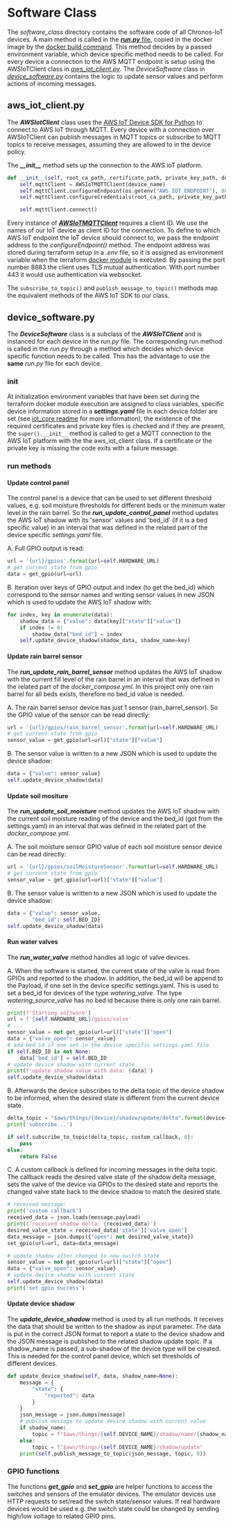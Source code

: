 # Software Class
The _software_class_ directory contains the software code of all Chronos-IoT devices. A main method is called in the
[___run.py___ file](../run.py), copied in the docker image by the [docker build command](../../build). 
This method decides by a passed environment variable, which device specific method needs to be called. 
For every device a connection to the AWS MQTT endpoint is setup using the
AWSIoTClient class in [_aws_iot_client.py_](aws_iot_client.py). The _DeviceSoftware_ class in 
[_device_software.py_](device_software.py) contains the logic to update sensor values and perform actions of incoming 
messages.

## aws_iot_client.py
The ___AWSIotClient___ class uses the [AWS IoT Device SDK for Python](https://github.com/aws/aws-iot-device-sdk-python) to 
connect to AWS IoT through MQTT. Every device with a connection over AWSIoTClient can publish messages in MQTT topics or
subscribe to MQTT topics to receive messages, assuming they are allowed to in the device policy.

The ***\_\_init__*** method sets up the connection to the AWS ioT platform.

```python
def __init__(self, root_ca_path, certificate_path, private_key_path, device_name):
    self.mqttClient = AWSIoTMQTTClient(device_name)
    self.mqttClient.configureEndpoint(os.getenv("AWS_IOT_ENDPOINT"), 8883)
    self.mqttClient.configureCredentials(root_ca_path, private_key_path, certificate_path)

    self.mqttClient.connect()
```

Every instance of [___AWSIoTMQTTClient___](https://github.com/aws/aws-iot-device-sdk-python/blob/master/AWSIoTPythonSDK/MQTTLib.py#L35)
requires a client ID. We use the names of our IoT device as client ID for the connection. To define to which AWS IoT
endpoint the IoT device should connect to, we pass the endpoint address to the _configureEndpoint()_ method. The 
endpoint address was stored during terraform setup in a _.env_ file, so it is assigned as environment variable when
the terraform [docker module](../../chronos_infrastructure/docker) is executed. By passing the port number 8883 the 
client uses TLS mutual authentication. With port number 443 it would use authentication via websocket.

The `subscribe_to_topic()` and `publish_message_to_topic()` methods map the equivalent methods of the AWS IoT SDK to
our class.

## device_software.py
The ___DeviceSoftware___ class is a subclass of the ___AWSIoTClient___ and is instanced for each device in the _run.py_
file. The corresponding run method is called in the _run.py_ through a method which decides which device specific function
needs to be called. This has the advantage to use the __same__ _run.py_ file for each device.  

### init
At initialization environment variables that have been set during the terraform docker module execution are assigned to 
class variables, specific device information stored in a ___settings.yaml___ file in each device folder are set (see 
[iot_core readme](../README.md) for more information), the existence of the required certificates and private key files 
is checked and if they are present,  the `super().__init__` method is called to get a MQTT connection to the AWS IoT 
platform with the the aws_iot_client  class. If a certificate or the private key is missing the code exits with a 
failure message.

### run methods
#### Update control panel
The control panel is a device that can be used to set different threshold values, e.g. soil moisture thresholds for
different beds or the minimum water level in the rain barrel.
So the ___run_update_control_panel___  method updates the AWS IoT shadow with its 'sensor' values and 'bed_id' (if it 
is a bed specific value) in an interval that was defined in the related part of the device specific _settings.yaml_ file.

A. Full GPIO output is read:
```python
url = '{url}/gpios'.format(url=self.HARDWARE_URL)
# get current state from gpio
data = get_gpio(url=url)
```

B. Iteration over keys of GPIO output and index (to get the bed_id) which correspond to the sensor names and writing 
sensor values in new JSON which is used to update the AWS IoT shadow with:
```python
for index, key in enumerate(data):
    shadow_data = {"value": data[key]["state"]["value"]}
    if index != 0:
        shadow_data["bed_id"] = index
    self.update_device_shadow(shadow_data, shadow_name=key)
```

#### Update rain barrel sensor
The ___run_update_rain_barrel_sensor___ method updates the AWS IoT shadow with the current fill level of the rain barrel
in an interval that was defined in the related part of the _docker_compose.yml_. In this project only one rain barrel for
all beds exists, therefore no bed_id value is needed.

A. The rain barrel sensor device has just 1 sensor (rain_barrel_sensor). So the GPIO value of the sensor can be read
directly:
```python
url = '{url}/gpios/rain_barrel_sensor'.format(url=self.HARDWARE_URL)
# get current state from gpio
sensor_value = get_gpio(url=url)["state"]["value"]
``` 

B. The sensor value is written to a new JSON which is used to update the device shadow:
```python
data = {"value": sensor_value}
self.update_device_shadow(data)
```

#### Update soil mositure
The ___run_update_soil_moisture___ method updates the AWS IoT shadow with the current soil moisture reading of the device
and the bed_id (got from the settings.yaml) in an interval that was defined in the related part of the 
_docker_compose.yml_.

A. The soil moisture sensor GPIO value of each soil moisture sensor device can be read directly:
```python
url = '{url}/gpios/soilMoistureSensor'.format(url=self.HARDWARE_URL)
# get current state from gpio
sensor_value = get_gpio(url=url)["state"]["value"]
```

B. The sensor value is written to a new JSON which is used to update the device shadow:
```python
data = {"value": sensor_value,
        "bed_id": self.BED_ID}
self.update_device_shadow(data)
```

#### Run water valves
The ___run_water_valve___ method handles all logic of valve devices.

A. When the software is started, the current state of the valve is read from GPIOs and reported to the shadow. In 
addition, the bed_id will be append to the Payload, if one set in the device specific settings.yaml. This is used to 
set a bed_id for devices of the type _watering_valve_. The type _watering_source_valve_ has no bed id because there is 
only one rain barrel.  
```python
print(f'Starting software')
url = f'{self.HARDWARE_URL}/gpios/valve'
# ...
sensor_value = not get_gpio(url=url)["state"]["open"]
data = {"valve_open": sensor_value}
# add bed_id if one set in the device specific settings.yaml file
if self.BED_ID is not None:
    data['bed_id'] = self.BED_ID
# update device shadow with current state
print(f'update shadow value with data: {data}')
self.update_device_shadow(data)
```
B. Afterwards the device subscribes to the delta topic of the device shadow to be informed, when the desired state is
different from the current device state.
```python
delta_topic = "$aws/things/{device}/shadow/update/delta".format(device=self.DEVICE_NAME)
print('subscribe...')

if self.subscribe_to_topic(delta_topic, custom_callback, 0):
    pass
else:
    return False
```
C. A custom callback is defined for incoming messages in the delta topic. The callback reads the desired valve state
of the shadow delta message, sets the valve of the device via GPIOs to the desired state and reports the changed valve
state back to the device shadow to match the desired state.
```python
# received message:
print('custom callback')
received_data = json.loads(message.payload)
print(f'received shadow delta: {received_data}')
desired_valve_state = received_data['state']['valve_open']
data_message = json.dumps({"open": not desired_valve_state})
set_gpio(url=url, data=data_message)

# update shadow after changed to new switch state
sensor_value = not get_gpio(url=url)["state"]["open"]
data = {"valve_open": sensor_value}
# update device shadow with current state
self.update_device_shadow(data)
print('set gpio success')
```

#### Update device shadow
The ___update_device_shadow___ method is used by all run methods. It receives the data that should be written to the
shadow as input parameter. The data is put in the correct JSON format to report a state to the device shadow and the 
JSON message is published to the related shadow update topic. If a shadow_name is passed, a sub-shadow of the device type
will be created. This is needed for the control panel device, which set thresholds of different devices.
```python
def update_device_shadow(self, data, shadow_name=None):
    message = {
        "state": {
            "reported": data
        }
    }
    json_message = json.dumps(message)
    # publish message to update device shadow with current value
    if shadow_name:
        topic = f"$aws/things/{self.DEVICE_NAME}/shadow/name/{shadow_name}/update"
    else:
        topic = f"$aws/things/{self.DEVICE_NAME}/shadow/update"
    print(self.publish_message_to_topic(json_message, topic, 0))
```

### GPIO functions
The functions ___get_gpio___ and ___set_gpio___ are helper functions to access the switches and sensors of the emulator
devices. The emulator devices use HTTP requests to set/read the switch state/sensor values. If real hardware devices would
be used e.g. the switch state could be changed by sending high/low voltage to related GPIO pins.
